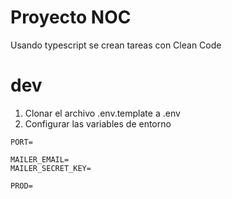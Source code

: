 # Proyecto NOC

Usando typescript se crean tareas con Clean Code

# dev
1. Clonar el archivo .env.template a .env
2. Configurar las variables de entorno
```
PORT=

MAILER_EMAIL=
MAILER_SECRET_KEY=

PROD=
```
